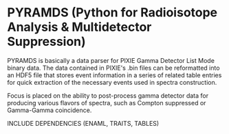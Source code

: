 # PYRAMDS (Python for Radioisotope Analysis & Multidetector Suppression) #

PYRAMDS is basically a data parser for PIXIE Gamma Detector List Mode binary data. The data contained in PIXIE's .bin files can be reformatted into an HDF5 file that stores event information in a series of related table entries for quick extraction of the necessary events used in spectra construction.

Focus is placed on the ability to post-process gamma detector data for producing various flavors of spectra, such as Compton suppressed or Gamma-Gamma coincidence.


INCLUDE DEPENDENCIES (ENAML, TRAITS, TABLES)

